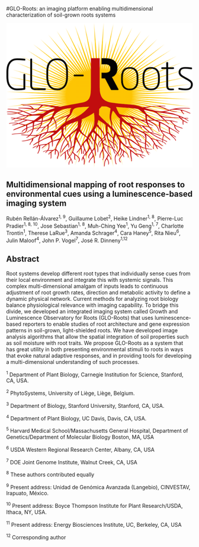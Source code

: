 #GLO-Roots: an imaging platform enabling multidimensional characterization of soil-grown roots systems

![Logo](gloria/GLORIA/manual/images/glo_roots_logo.png)



## Multidimensional mapping of root responses to environmental cues using a luminescence-based imaging system  
Rubén Rellán-Álvarez<sup>1, 9</sup>, Guillaume Lobet<sup>2</sup>, Heike Lindner<sup>1, 8</sup>, Pierre-Luc Pradier<sup>1, 8, 10</sup>, Jose Sebastian<sup>1, 8</sup>, Muh-Ching Yee<sup>1</sup>, Yu Geng<sup>1, 7</sup>, Charlotte Trontin<sup>1</sup>, Therese LaRue<sup>3</sup>, Amanda Schrager<sup>4</sup>, Cara Haney<sup>5</sup>, Rita Nieu<sup>6</sup>, Julin Maloof<sup>4</sup>, John P. Vogel<sup>7</sup>, José R. Dinneny<sup>1,12 </sup>


## Abstract

Root systems develop different root types that individually sense cues from their local environment and integrate this with systemic signals. This complex multi-dimensional amalgam of inputs leads to continuous adjustment of root growth rates, direction and metabolic activity to define a dynamic physical network. Current methods for analyzing root biology balance physiological relevance with imaging capability. To bridge this divide, we developed an integrated imaging system called Growth and Luminescence Observatory for Roots (GLO-Roots) that uses luminescence-based reporters to enable studies of root architecture and gene expression patterns in soil-grown, light-shielded roots. We have developed image analysis algorithms that allow the spatial integration of soil properties such as soil moisture with root traits. We propose GLO-Roots as a system that has great utility in both presenting environmental stimuli to roots in ways that evoke natural adaptive responses, and in providing tools for developing a multi-dimensional understanding of such processes.

<sup>1</sup> Department of Plant Biology, Carnegie Institution for Science, Stanford, CA, USA.

<sup>2</sup> PhytoSystems, University of Liège, Liège, Belgium.

<sup>3</sup> Department of Biology, Stanford University, Stanford, CA, USA.

<sup>4</sup> Department of Plant Biology, UC Davis, Davis, CA, USA.

<sup>5</sup> Harvard Medical School/Massachusetts General Hospital, Department of Genetics/Department of Molecular Biology Boston, MA, USA

<sup>6</sup> USDA Western Regional Research Center, Albany, CA, USA

<sup>7</sup> DOE Joint Genome Institute, Walnut Creek, CA, USA

<sup>8</sup> These authors contributed equally

<sup>9</sup> Present address: Unidad de Genómica Avanzada (Langebio), CINVESTAV, Irapuato, México.

<sup>10</sup> Present address: Boyce Thompson Institute for Plant Research/USDA, Ithaca, NY, USA.

<sup>11</sup> Present address: Energy Biosciences Institute, UC, Berkeley, CA, USA

<sup>12</sup> Corresponding author

<!---
your comment goes here
and here
-->
